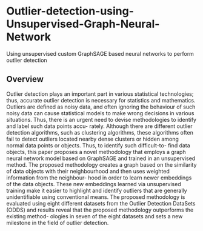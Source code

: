 # Outlier-detection-using-Unsupervised-Graph-Neural-Network
Using unsupervised custom GraphSAGE based neural networks to perform outlier detection

## Overview
Outlier detection plays an important part in various statistical technologies; thus,
accurate outlier detection is necessary for statistics and mathematics. Outliers are
defined as noisy data, and often ignoring the behaviour of such noisy data can cause
statistical models to make wrong decisions in various situations. Thus, there is an
urgent need to devise methodologies to identify and label such data points accu-
rately. Although there are different outlier detection algorithms, such as clustering
algorithms, these algorithms often fail to detect outliers located nearby dense clusters
or hidden among normal data points or objects. Thus, to identify such difficult-to-
find data objects, this paper proposes a novel methodology that employs a graph
neural network model based on GraphSAGE and trained in an unsupervised method.
The proposed methodology creates a graph based on the similarity of data objects
with their neighbourhood and then uses weighted information from the neighbour-
hood in order to learn newer embeddings of the data objects. These new embeddings
learned via unsupervised training make it easier to highlight and identify outliers that
are generally unidentifiable using conventional means. The proposed methodology is
evaluated using eight different datasets from the Outlier Detection DataSets (ODDS)
and results reveal that the proposed methodology outperforms the existing method-
ologies in seven of the eight datasets and sets a new milestone in the field of outlier
detection.
